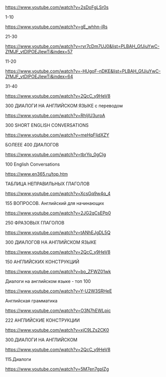 https://www.youtube.com/watch?v=2sDoFgLSr0s

1-10

https://www.youtube.com/watch?v=gE_whhn-iRs

21-30

https://www.youtube.com/watch?v=rvr7cDm7UJ0&list=PLBAH_GfJiuYwC-ZfMJF_ytDlPOEJIewTi&index=57

11-20

https://www.youtube.com/watch?v=-HUgoF-nDKE&list=PLBAH_GfJiuYwC-ZfMJF_ytDlPOEJIewTi&index=64

31-40

https://www.youtube.com/watch?v=2QcC_y9HeV8

300 ДИАЛОГИ НА АНГЛИЙСКОМ ЯЗЫКЕ с переводом

https://www.youtube.com/watch?v=RhljlU3urpA

300 SHORT ENGLISH CONVERSATIONS

https://www.youtube.com/watch?v=meHqFIjdXZY

БОЛЕЕЕ 400 ДИАЛОГОВ

https://www.youtube.com/watch?v=tbrYq_0gClg

100 English Conversations

https://www.en365.ru/top.htm

ТАБЛИЦА НЕПРАВИЛЬНЫХ ГЛАГОЛОВ

https://www.youtube.com/watch?v=XcsGq9w4q_4

155 ВОПРОСОВ. Английский для начинающих

https://www.youtube.com/watch?v=2JG2qCsEPp0

250 ФРАЗОВЫХ ГЛАГОЛОВ

https://www.youtube.com/watch?v=tANhEJgDL5Q

300 ДИАЛОГОВ НА АНГЛИЙСКОМ ЯЗЫКЕ

https://www.youtube.com/watch?v=2QcC_y9HeV8

150 АНГЛИЙСКИХ КОНСТРУКЦИЙ

https://www.youtube.com/watch?v=bo_ZFWZ01wk

Диалоги на английском языке - топ 100

https://www.youtube.com/watch?v=Y-U2W3SRHeE

Английская грамматика

https://www.youtube.com/watch?v=O3N7hEWLpic

222 АНГЛИЙСКИЕ КОНСТРУКЦИИ

https://www.youtube.com/watch?v=xjC9LZs2CK0

300.ДИАЛОГИ НА АНГЛИЙСКОМ

https://www.youtube.com/watch?v=2QcC_y9HeV8

115.Диалоги

https://www.youtube.com/watch?v=5M7en7gpIZg
